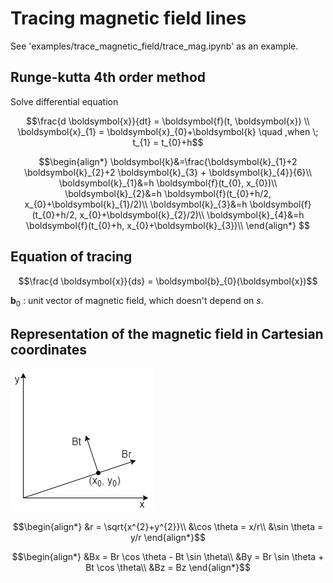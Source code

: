 # Tracing magnetic field lines

See 'examples/trace_magnetic_field/trace_mag.ipynb' as an example.

## Runge-kutta 4th order method

Solve differential equation

```math
\frac{d \boldsymbol{x}}{dt} = \boldsymbol{f}(t, \boldsymbol{x}) \\
\boldsymbol{x}_{1} = \boldsymbol{x}_{0}+\boldsymbol{k} \quad ,when \; t_{1} = t_{0}+h
```

```math
\begin{align*}
\boldsymbol{k}&=\frac{\boldsymbol{k}_{1}+2 \boldsymbol{k}_{2}+2 \boldsymbol{k}_{3} + \boldsymbol{k}_{4}}{6}\\
\boldsymbol{k}_{1}&=h \boldsymbol{f}(t_{0}, x_{0})\\
\boldsymbol{k}_{2}&=h \boldsymbol{f}(t_{0}+h/2, x_{0}+\boldsymbol{k}_{1}/2)\\
\boldsymbol{k}_{3}&=h \boldsymbol{f}(t_{0}+h/2, x_{0}+\boldsymbol{k}_{2}/2)\\
\boldsymbol{k}_{4}&=h \boldsymbol{f}(t_{0}+h, x_{0}+\boldsymbol{k}_{3})\\
\end{align*} 
```

## Equation of tracing

```math
\frac{d \boldsymbol{x}}{ds} = \boldsymbol{b}_{0}(\boldsymbol{x})
```

$`\boldsymbol{b}_{0}`$ : unit vector of magnetic field, which doesn't depend on $`s`$.

## Representation of the magnetic field in Cartesian coordinates

![relation](tracing_mag_fig.png)

```math
\begin{align*}
&r = \sqrt{x^{2}+y^{2}}\\
&\cos \theta = x/r\\
&\sin \theta = y/r
\end{align*}
```

```math
\begin{align*}
&Bx = Br \cos \theta - Bt \sin \theta\\
&By = Br \sin \theta + Bt \cos \theta\\
&Bz = Bz
\end{align*}
```
